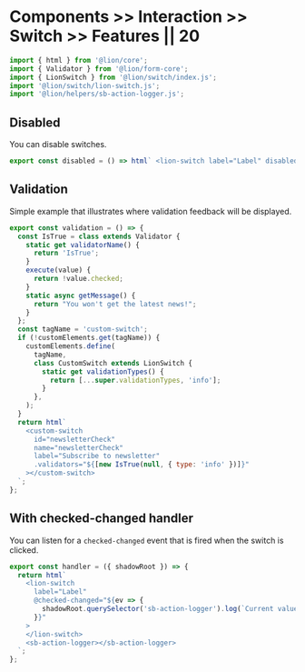 # Components >> Interaction >> Switch >> Features || 20

```js script
import { html } from '@lion/core';
import { Validator } from '@lion/form-core';
import { LionSwitch } from '@lion/switch/index.js';
import '@lion/switch/lion-switch.js';
import '@lion/helpers/sb-action-logger.js';
```

## Disabled

You can disable switches.

```js preview-story
export const disabled = () => html` <lion-switch label="Label" disabled></lion-switch> `;
```

## Validation

Simple example that illustrates where validation feedback will be displayed.

```js preview-story
export const validation = () => {
  const IsTrue = class extends Validator {
    static get validatorName() {
      return 'IsTrue';
    }
    execute(value) {
      return !value.checked;
    }
    static async getMessage() {
      return "You won't get the latest news!";
    }
  };
  const tagName = 'custom-switch';
  if (!customElements.get(tagName)) {
    customElements.define(
      tagName,
      class CustomSwitch extends LionSwitch {
        static get validationTypes() {
          return [...super.validationTypes, 'info'];
        }
      },
    );
  }
  return html`
    <custom-switch
      id="newsletterCheck"
      name="newsletterCheck"
      label="Subscribe to newsletter"
      .validators="${[new IsTrue(null, { type: 'info' })]}"
    ></custom-switch>
  `;
};
```

## With checked-changed handler

You can listen for a `checked-changed` event that is fired when the switch is clicked.

```js preview-story
export const handler = ({ shadowRoot }) => {
  return html`
    <lion-switch
      label="Label"
      @checked-changed="${ev => {
        shadowRoot.querySelector('sb-action-logger').log(`Current value: ${ev.target.checked}`);
      }}"
    >
    </lion-switch>
    <sb-action-logger></sb-action-logger>
  `;
};
```
